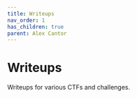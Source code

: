 ```yaml
---
title: Writeups
nav_order: 1
has_children: true
parent: Alex Cantor
---
```


# Writeups

Writeups for various CTFs and challenges.
